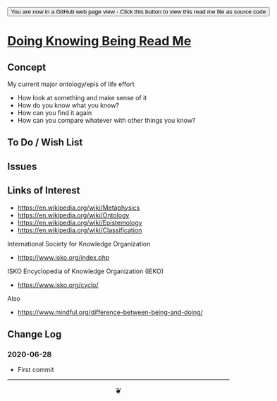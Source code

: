 <span style=display:none; >[You are now in a GitHub source code view - click this link to view Read Me file as a web page]( https://theo-armour.github.io/2021/pages/doing-knowing-being/readme.html  "View file as a web page." ) </span>

<div><input type=button onclick=window.location.href="https://github.com/theo-armour/2021/tree/master/pages/doing-knowing-being/";
value='You are now in a GitHub web page view - Click this button to view this read me file as source code' ></div>


# [Doing Knowing Being Read Me]( https://theo-armour.github.io/2021/pages/doing-knowing-being/readme.html )

<!--@@@
<div style=height:300px;overflow:hidden;width:100%;resize:both; ><iframe src=https://theo-armour.github.io/2021/ height=100% width=100% ></iframe></div>
_Doing Knowing Being_

### Full Screen: [Doing Knowing Being]( https://theo-armour.github.io/2021/pages/doing-knowing-being/ )
@@@-->


## Concept

My current major ontology/epis of life effort

* How look at something and make sense of it
* How do you know what you know?
* How can you find it again
* How can you compare whatever with other things you know?

## To Do / Wish List


## Issues


## Links of Interest

* https://en.wikipedia.org/wiki/Metaphysics
* https://en.wikipedia.org/wiki/Ontology
* https://en.wikipedia.org/wiki/Epistemology
* https://en.wikipedia.org/wiki/Classification

International Society for Knowledge Organization
* https://www.isko.org/index.php

ISKO Encyclopedia of Knowledge Organization (IEKO)

* https://www.isko.org/cyclo/

Also

* https://www.mindful.org/difference-between-being-and-doing/


## Change Log



### 2020-06-28

* First commit


***

<center title="hello!" ><a href=javascript:window.scrollTo(0,0); style=font-size:2ch;text-decoration:none; > ❦ </a></center>
